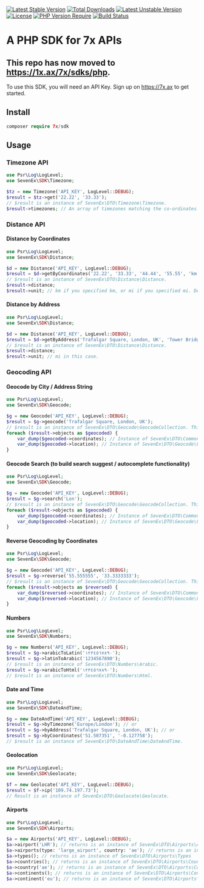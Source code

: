 [![Latest Stable Version](http://poser.pugx.org/7x/sdk/v)](https://packagist.org/packages/7x/sdk) [![Total Downloads](http://poser.pugx.org/7x/sdk/downloads)](https://packagist.org/packages/7x/sdk) [![Latest Unstable Version](http://poser.pugx.org/7x/sdk/v/unstable)](https://packagist.org/packages/7x/sdk) [![License](http://poser.pugx.org/7x/sdk/license)](https://packagist.org/packages/7x/sdk) [![PHP Version Require](http://poser.pugx.org/7x/sdk/require/php)](https://packagist.org/packages/7x/sdk) [![Build Status](https://github.com/7x-ax/sdk-php/actions/workflows/php.yml/badge.svg)](https://github.com/7x-ax/sdk-php/actions)

# A PHP SDK for 7x APIs

## This repo has now moved to https://1x.ax/7x/sdks/php.

To use this SDK, you will need an API Key. Sign up on https://7x.ax to get started.

## Install

```php
composer require 7x/sdk
```

## Usage

### Timezone API

```php
use Psr\Log\LogLevel;
use SevenEx\SDK\Timezone;

$tz = new Timezone('API_KEY', LogLevel::DEBUG);
$result = $tz->get('22.22', '33.33');
// $result is an instance of SevenEx\DTO\Timezone\Timezone.
$result->timezones; // An array of timezones matching the co-ordinates. Mostly just contains a single string.
```

### Distance API

#### Distance by Coordinates
```php
use Psr\Log\LogLevel;
use SevenEx\SDK\Distance;

$d = new Distance('API_KEY', LogLevel::DEBUG);
$result = $d->getByCoordinates('22.22', '33.33', '44.44', '55.55', 'km');
// $result is an instance of SevenEx\DTO\Distance\Distance.
$result->distance;
$result->unit; // km if you specified km, or mi if you specified mi. Defaults to km if not specified.
```

#### Distance by Address
```php
use Psr\Log\LogLevel;
use SevenEx\SDK\Distance;

$d = new Distance('API_KEY', LogLevel::DEBUG);
$result = $d->getByAddress('Trafalgar Square, London, UK', 'Tower Bridge, London, UK', 'mi');
// $result is an instance of SevenEx\DTO\Distance\Distance.
$result->distance;
$result->unit; // mi in this case.
```

### Geocoding API

#### Geocode by City / Address String 
```php
use Psr\Log\LogLevel;
use SevenEx\SDK\Geocode;

$g = new Geocode('API_KEY', LogLevel::DEBUG);
$result = $g->geocode('Trafalgar Square, London, UK');
// $result is an instance of SevenEx\DTO\Geocode\GeocodeCollection. This contains an array of objects.
foreach ($result->objects as $geocoded) {
    var_dump($geocoded->coordinates); // Instance of SevenEx\DTO\Common\Coordinates
    var_dump($geocoded->location); // Instance of SevenEx\DTO\Geocode\Location
}
```

#### Geocode Search (to build search suggest / autocomplete functionality)
```php
use Psr\Log\LogLevel;
use SevenEx\SDK\Geocode;

$g = new Geocode('API_KEY', LogLevel::DEBUG);
$result = $g->search('Lon');
// $result is an instance of SevenEx\DTO\Geocode\GeocodeCollection. This contains an array of objects.
foreach ($result->objects as $geocoded) {
    var_dump($geocoded->coordinates); // Instance of SevenEx\DTO\Common\Coordinates
    var_dump($geocoded->location); // Instance of SevenEx\DTO\Geocode\Location
}
```

#### Reverse Geocoding by Coordinates
```php
use Psr\Log\LogLevel;
use SevenEx\SDK\Geocode;

$g = new Geocode('API_KEY', LogLevel::DEBUG);
$result = $g->reverse('55.555555', '33.3333333');
// $result is an instance of SevenEx\DTO\Geocode\GeocodeCollection. This contains an array of objects.
foreach ($result->objects as $reversed) {
    var_dump($reversed->coordinates); // Instance of SevenEx\DTO\Common\Coordinates
    var_dump($reversed->location); // Instance of SevenEx\DTO\Geocode\Location
}
```

#### Numbers
```php
use Psr\Log\LogLevel;
use SevenEx\SDK\Numbers;

$g = new Numbers('API_KEY', LogLevel::DEBUG);
$result = $g->arabicToLatin('١٢٣٤٥٦٧٨٩٠');
$result = $g->latinToArabic('1234567890');
// $result is an instance of SevenEx\DTO\Numbers\Arabic.
$result = $g->arabicToHtml('١٢٣٤٥٦٧٨٩٠');
// $result is an instance of SevenEx\DTO\Numbers\Html.
```

#### Date and Time
```php
use Psr\Log\LogLevel;
use SevenEx\SDK\DateAndTime;

$g = new DateAndTime('API_KEY', LogLevel::DEBUG);
$result = $g->byTimezone('Europe/London'); // or
$result = $g->byAddress('Trafalgar Square, London, UK'); // or
$result = $g->byCoordinates('51.507351', '-0.127758');
// $result is an instance of SevenEx\DTO\DateAndTime\DateAndTime.
```

#### Geolocation
```php
use Psr\Log\LogLevel;
use SevenEx\SDK\Geolocate;

$f = new Geolocate('API_KEY', LogLevel::DEBUG);
$result = $f->ip('109.74.197.73');
// Result is an instance of SevenEx\DTO\Geolocate\Geolocate.
```

#### Airports
```php
use Psr\Log\LogLevel;
use SevenEx\SDK\Airports;

$a = new Airports('API_KEY', LogLevel::DEBUG);
$a->airport('LHR'); // returns is an instance of SevenEx\DTO\Airports\Airports
$a->airports(type: 'large_airport', country: 'ae'); // returns is an instance of SevenEx\DTO\Airports\SingleAirports
$a->types(); // returns is an instance of SevenEx\DTO\Airports\Types
$a->countries(); // returns is an instance of SevenEx\DTO\Airports\CountriesCollection
$a->country('ae'); // returns is an instance of SevenEx\DTO\Airports\CountriesCollection
$a->continents(); // returns is an instance of SevenEx\DTO\Airports\ContinentsCollection
$a->continent('eu'); // returns is an instance of SevenEx\DTO\Airports\ContinentCollection
```
```
